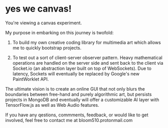 # yes we canvas!
You're viewing a canvas experiment. 

My purpose in embarking on this journey is twofold:

1) To build my own creative coding library for multimedia art which allows me to quickly bootstrap projects.

2) To test out a sort of client-server observer pattern. Heavy mathematical operations are handled on the server side and sent back to the client via Socket.io (an abstraction layer built on top of WebSockets). Due to latency, Sockets will eventually be replaced by Google's new PaintWorklet API. 

The ultimate vision is to create an online GUI that not only blurs the boundaries between free-hand and purely algorithmic art, but persists projects in MongoDB and eventually will offer a customizable AI layer with TensorFlow.js as well as Web Audio features.

If you have any qestions, commments, feedback, or would like to get involved, feel free to contact me at bloom510.protonmail.com